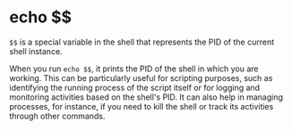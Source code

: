 # echo $$

`$$` is a special variable in the shell that represents the PID of the current shell instance.

When you run `echo $$`, it prints the PID of the shell in which you are working. This can be particularly useful for scripting purposes, such as identifying the running process of the script itself or for logging and monitoring activities based on the shell's PID. It can also help in managing processes, for instance, if you need to kill the shell or track its activities through other commands.
